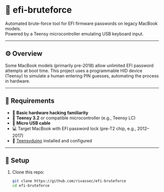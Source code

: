 # 🧬 efi-bruteforce

Automated brute-force tool for EFI firmware passwords on legacy MacBook models.  
Powered by a Teensy microcontroller emulating USB keyboard input.

---

## ⚙️ Overview

Some MacBook models (primarily pre-2018) allow unlimited EFI password attempts at boot time. This project uses a programmable HID device (Teensy) to simulate a human entering PIN guesses, automating the process in hardware.

---

## 🔩 Requirements

- 🧠 **Basic hardware hacking familiarity**
- 🧱 **Teensy 3.2** or compatible microcontroller (e.g., Teensy LC)
- 🔌 **Micro USB cable**
- 💻 Target MacBook with EFI password lock (pre-T2 chip, e.g., 2012–2017)
- 🧰 [Teensyduino](https://www.pjrc.com/teensy/teensyduino.html) installed and configured

---

## 🚀 Setup

1. Clone this repo:
   ```bash
   git clone https://github.com/rivassec/efi-bruteforce
   cd efi-bruteforce
